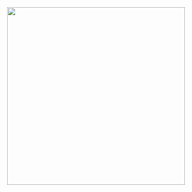 <p align="center"><img src="[https://res.cloudinary.com/dtfbvvkyp/image/upload/v1566331377/laravel-logolockup-cmyk-red.svg](https://files.slack.com/files-pri/T91QPE3BP-F04BL4UK1FB/image.png)" width="400"></p>
